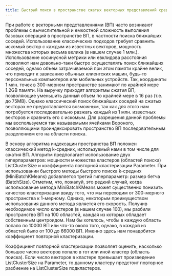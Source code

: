 ```yaml
---
title: Быстрый поиск в пространстве сжатых векторных представлений средствами асимметрической кластеризации Вороного
---
```

При работе с векторными представлениями (ВП) часто возникают проблемы с вычислительной и емкостной сложность выполения базовых операций в пространстве ВП, в частности поиска ближайших соседей. Использование классических подходов требует сравнить искомый вектор с каждым из известных векторов, мощность множества которых весьма велика (в нашем случае 1 млн.). Использование косинусной метрики или евклидова расстояния позволяют нам довольно-таки быстро осуществлять поиск ближайших соседей, однако объем затрачиваемой при этом памяти крайне велик, что приводит к зависанию обычных клиентских машин, будь-то персональных компьютеров или мобильных устройств. Так, координаты 1 млн. точек в 300-мерном пространстве занимают по крайней мере 1.2GB памяти. На выручку приходят алгоритмы сжатия ВП, позволяющие уменьшить данный объем по крайней мере в 16 раз (т.е. до 75MB). Однако классический поиск ближайших соседей на сжатых векторах не предоставляется возможным, так как для этого нам потребуется последовательно разжать каждый из 1 млн. известных векторов и сравнить его с искомым. Для разрешения данной проблемы мы воспользуемся так называемыми ячейками Вороного, позволяющими проиндексировать пространство ВП последовательным разделением его на области поиска.

В основу алгоритма индексации пространства ВП положен классический метод k-средних, используемый нами в том числе для сжатия ВП. Алгоритм предполагает использование двух гиперпараметров: мощности множества кластеров (областей поиска) ListClusterSize и коэффициента повторной кластеризации Parameter. При использовании быстрого методы быстрого поиска k-средних (MiniBatchKMeans) добавляется третий гиперпараметр: размер бетча (BatchSize). Отметим, что, пожалуй, это редкий случай, когда использование метода MiniBatchKMeans может существенно понизить качество кластеризации ввиду того, что мы переходим от 300-мерного пространства к 1-мерному. Однако, некоторым преимуществом использования данного метода является его скорость. Получив необходимое число кластеров (в нашем случае 100), мы разбили пространство ВП на 100 областей, каждая из которых обладает собственным центроидом. Нам бы хотелось, чтобы в каждую область попало по 10000 ВП или что-то около того, однако, в каждой из областей было от 100 до 66000 ВП. Именно здесь нам понадобится коэффициент повторной кластеризации.

Коэффициент повторной кластеризации позволяет оценить, насколько большое число векторов попало в тот или иной кластер (область поиска). Если число векторов в кластере превышает произведение ListClusterSize на Parameter, то данному кластеру предстоит повторное разбиение на ListClusterSize подкластеров. 
